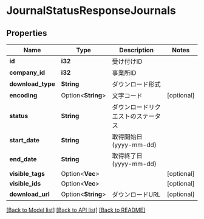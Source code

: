 # JournalStatusResponseJournals

## Properties

Name | Type | Description | Notes
------------ | ------------- | ------------- | -------------
**id** | **i32** | 受け付けID | 
**company_id** | **i32** | 事業所ID | 
**download_type** | **String** | ダウンロード形式 | 
**encoding** | Option<**String**> | 文字コード | [optional]
**status** | **String** | ダウンロードリクエストのステータス | 
**start_date** | **String** | 取得開始日 (yyyy-mm-dd) | 
**end_date** | **String** | 取得終了日 (yyyy-mm-dd) | 
**visible_tags** | Option<**Vec<String>**> |  | [optional]
**visible_ids** | Option<**Vec<String>**> |  | [optional]
**download_url** | Option<**String**> | ダウンロードURL | [optional]

[[Back to Model list]](../README.md#documentation-for-models) [[Back to API list]](../README.md#documentation-for-api-endpoints) [[Back to README]](../README.md)


